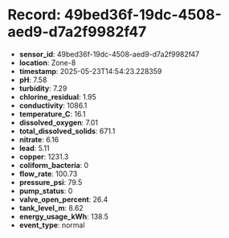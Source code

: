 # Record: 49bed36f-19dc-4508-aed9-d7a2f9982f47

- **sensor_id**: 49bed36f-19dc-4508-aed9-d7a2f9982f47
- **location**: Zone-8
- **timestamp**: 2025-05-23T14:54:23.228359
- **pH**: 7.58
- **turbidity**: 7.29
- **chlorine_residual**: 1.95
- **conductivity**: 1086.1
- **temperature_C**: 16.1
- **dissolved_oxygen**: 7.01
- **total_dissolved_solids**: 671.1
- **nitrate**: 6.16
- **lead**: 5.11
- **copper**: 1231.3
- **coliform_bacteria**: 0
- **flow_rate**: 100.73
- **pressure_psi**: 79.5
- **pump_status**: 0
- **valve_open_percent**: 26.4
- **tank_level_m**: 8.62
- **energy_usage_kWh**: 138.5
- **event_type**: normal